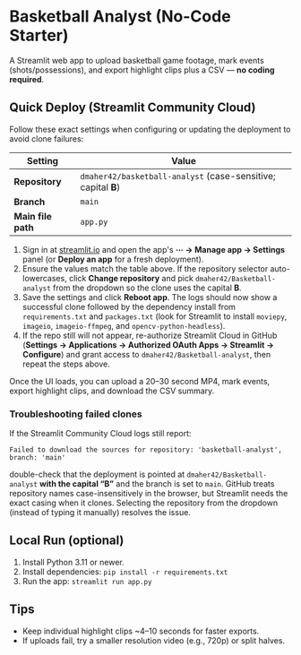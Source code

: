 # Basketball Analyst (No-Code Starter)

A Streamlit web app to upload basketball game footage, mark events (shots/possessions), and export highlight clips plus a CSV — **no coding required**.

## Quick Deploy (Streamlit Community Cloud)
Follow these exact settings when configuring or updating the deployment to avoid clone failures:

| Setting | Value |
| --- | --- |
| **Repository** | `dmaher42/basketball-analyst` (case-sensitive; capital **B**) |
| **Branch** | `main` |
| **Main file path** | `app.py` |

1. Sign in at [streamlit.io](https://streamlit.io) and open the app's **⋯ → Manage app → Settings** panel (or **Deploy an app** for a fresh deployment).
2. Ensure the values match the table above. If the repository selector auto-lowercases, click **Change repository** and pick `dmaher42/Basketball-analyst` from the dropdown so the clone uses the capital **B**.
3. Save the settings and click **Reboot app**. The logs should now show a successful clone followed by the dependency install from `requirements.txt` and `packages.txt` (look for Streamlit to install `moviepy`, `imageio`, `imageio-ffmpeg`, and `opencv-python-headless`).
4. If the repo still will not appear, re-authorize Streamlit Cloud in GitHub (**Settings → Applications → Authorized OAuth Apps → Streamlit → Configure**) and grant access to `dmaher42/Basketball-analyst`, then repeat the steps above.

Once the UI loads, you can upload a 20–30 second MP4, mark events, export highlight clips, and download the CSV summary.

### Troubleshooting failed clones

If the Streamlit Community Cloud logs still report:

```
Failed to download the sources for repository: 'basketball-analyst', branch: 'main'
```

double-check that the deployment is pointed at `dmaher42/Basketball-analyst` **with the capital “B”** and the branch is set to `main`. GitHub treats repository names case-insensitively in the browser, but Streamlit needs the exact casing when it clones. Selecting the repository from the dropdown (instead of typing it manually) resolves the issue.

## Local Run (optional)
1. Install Python 3.11 or newer.
2. Install dependencies: `pip install -r requirements.txt`
3. Run the app: `streamlit run app.py`

## Tips
- Keep individual highlight clips ~4–10 seconds for faster exports.
- If uploads fail, try a smaller resolution video (e.g., 720p) or split halves.
